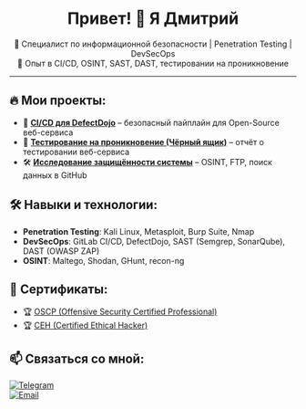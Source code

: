 <h1 align="center">Привет! 👋 Я Дмитрий</h1>
<p align="center">
  🔹 Специалист по информационной безопасности | Penetration Testing | DevSecOps <br>
  🔹 Опыт в CI/CD, OSINT, SAST, DAST, тестировании на проникновение
</p>

---

## 🔥 Мои проекты:
- 🚀 [**CI/CD для DefectDojo**](https://github.com/usd877/DevSecOps) – безопасный пайплайн для Open-Source веб-сервиса  
- 🔎 [**Тестирование на проникновение (Чёрный ящик)**](https://github.com/usd877/Penetration-Testing) – отчёт о тестировании веб-сервиса  
- 🛠 [**Исследование защищённости системы**](https://github.com/username/security-research) – OSINT, FTP, поиск данных в GitHub  

## 🛠 Навыки и технологии:
- **Penetration Testing**: Kali Linux, Metasploit, Burp Suite, Nmap  
- **DevSecOps**: GitLab CI/CD, DefectDojo, SAST (Semgrep, SonarQube), DAST (OWASP ZAP)  
- **OSINT**: Maltego, Shodan, GHunt, recon-ng  

## 📜 Сертификаты:
- 🏆 [OSCP (Offensive Security Certified Professional)](https://www.offensive-security.com)  
- 🏆 [CEH (Certified Ethical Hacker)](https://www.eccouncil.org/programs/certified-ethical-hacker-ceh/)  

## 📫 Связаться со мной:
[![Telegram](https://img.shields.io/badge/-Telegram-26A5E4?style=flat&logo=telegram&logoColor=white)](https://t.me/evildmitry)  
[![Email](https://img.shields.io/badge/-usd877@gmail.com-D14836?style=flat&logo=gmail&logoColor=white)](mailto:usd877@gmail.com)
